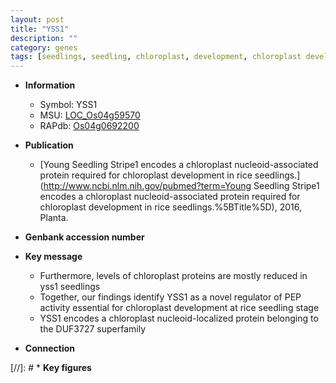 ```yaml
---
layout: post
title: "YSS1"
description: ""
category: genes
tags: [seedlings, seedling, chloroplast, development, chloroplast development]
---
```


* **Information**  
    + Symbol: YSS1  
    + MSU: [LOC_Os04g59570](http://rice.plantbiology.msu.edu/cgi-bin/ORF_infopage.cgi?orf=LOC_Os04g59570)  
    + RAPdb: [Os04g0692200](http://rapdb.dna.affrc.go.jp/viewer/gbrowse_details/irgsp1?name=Os04g0692200)  

* **Publication**  
    + [Young Seedling Stripe1 encodes a chloroplast nucleoid-associated protein required for chloroplast development in rice seedlings.](http://www.ncbi.nlm.nih.gov/pubmed?term=Young Seedling Stripe1 encodes a chloroplast nucleoid-associated protein required for chloroplast development in rice seedlings.%5BTitle%5D), 2016, Planta.

* **Genbank accession number**  

* **Key message**  
    + Furthermore, levels of chloroplast proteins are mostly reduced in yss1 seedlings
    + Together, our findings identify YSS1 as a novel regulator of PEP activity essential for chloroplast development at rice seedling stage
    + YSS1 encodes a chloroplast nucleoid-localized protein belonging to the DUF3727 superfamily

* **Connection**  

[//]: # * **Key figures**  


